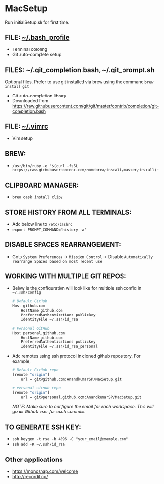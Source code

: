 # MacSetup

Run [initialSetup.sh](initialSetup.sh) for first time.

## FILE: [~/.bash_profile](.bash_profile)
- Terminal coloring
- Git auto-complete setup

## FILES: [~/.git_completion.bash](.git_completion.bash), [~/.git_prompt.sh](.git_prompt.sh)
Optional files. Prefer to use git installed via brew using the command `brew install git`
- Git auto-completion library
- Downloaded from https://raw.githubusercontent.com/git/git/master/contrib/completion/git-completion.bash

## FILE: [~/.vimrc](.vimrc)
- Vim setup

## BREW:
- `/usr/bin/ruby -e "$(curl -fsSL https://raw.githubusercontent.com/Homebrew/install/master/install)"`

## CLIPBOARD MANAGER:
- `brew cask install clipy`

## STORE HISTORY FROM ALL TERMINALS:
- Add below line to `/etc/bashrc`
- `export PROMPT_COMMAND='history -a'`

## DISABLE SPACES REARRANGEMENT:
- Goto `System Preferences` -> `Mission Control` -> Disable `Automatically rearrange Spaces based on most recent use`

## WORKING WITH MULTIPLE GIT REPOS:
- Below is the configuration will look like for multiple ssh config in `~/.ssh/config`
  ```bash
  # Default GitHub
  Host github.com
      HostName github.com
      PreferredAuthentications publickey
      IdentityFile ~/.ssh/id_rsa

  # Personal GitHub
  Host personal.github.com
      HostName github.com
      PreferredAuthentications publickey
      IdentityFile ~/.ssh/id_rsa_personal
  ```
- Add remotes using ssh protocol in cloned github repository. For example,
  ```bash
  # Default GitHub repo
  [remote "origin"]
      url = git@github.com:AnandkumarSP/MacSetup.git

  # Personal GitHub repo
  [remote "origin"]
      url = git@personal.github.com:AnandkumarSP/MacSetup.git
  ```
  *NOTE: Make sure to configure the email for each workspace. This will go as Github user for each commits.*

## TO GENERATE SSH KEY:
- `ssh-keygen -t rsa -b 4096 -C "your_email@example.com"`
- `ssh-add -K ~/.ssh/id_rsa`

## Other applications
- https://monosnap.com/welcome
- http://recordit.co/
